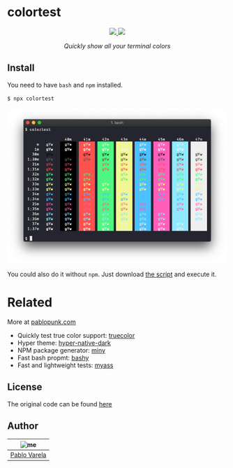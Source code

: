 # colortest

<p align="center">
  <a href="https://github.com/pablopunk/miny"><img src="https://img.shields.io/badge/made_with-miny-1eced8.svg" /> </a>
  <a href="https://www.npmjs.com/package/colortest"><img src="https://img.shields.io/npm/dt/colortest.svg" /></a>
</p>

<p align="center">
  <i>Quickly show all your terminal colors</i>
</p>


## Install

You need to have `bash` and `npm` installed.

```bash
$ npx colortest
```

![shot](https://github.com/pablopunk/art/raw/master/colortest/screenshot.png)

You could also do it without `npm`. Just download [the script](https://github.com/pablopunk/colortest/blob/master/colortest) and execute it.


# Related

More at [pablopunk.com](https://pablopunk.com/)

* Quickly test true color support: [truecolor](https://github.com/pablopunk/truecolor)
* Hyper theme: [hyper-native-dark](https://github.com/pablopunk/hyper-native-dark)
* NPM package generator: [miny](https://github.com/pablopunk/miny)
* Fast bash propmt: [bashy](https://github.com/pablopunk/bashy)
* Fast and lightweight tests: [myass](https://github.com/pablopunk/myass)

## License

The original code can be found [here](https://unix.stackexchange.com/a/213471)


## Author

| ![me](https://gravatar.com/avatar/fa50aeff0ddd6e63273a068b04353d9d?size=100)           |
| --------------------------------- |
| [Pablo Varela](https://pablo.pink)   |

